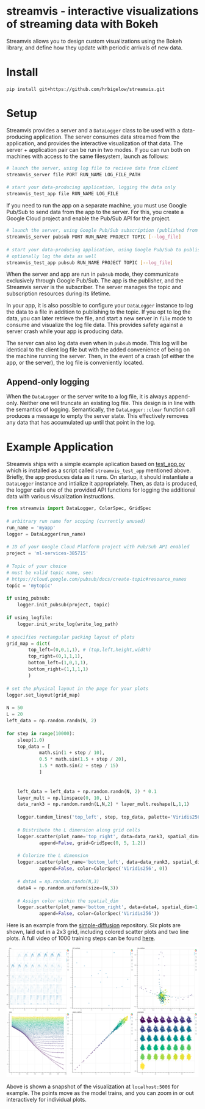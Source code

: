 # streamvis - interactive visualizations of streaming data with Bokeh

Streamvis allows you to design custom visualizations using the Bokeh
library, and define how they update with periodic arrivals of new data.

# Install

    pip install git+https://github.com/hrbigelow/streamvis.git

# Setup

Streamvis provides a server and a `DataLogger` class to be used with a data-producing
application.  The server consumes data streamed from the application, and provides
the interactive visualization of that data.  The server + application pair can be run
in two modes.  If you can run both on machines with access to the same filesystem,
launch as follows:

```bash
# launch the server, using log file to recieve data from client
streamvis_server file PORT RUN_NAME LOG_FILE_PATH

# start your data-producing application, logging the data only
streamvis_test_app file RUN_NAME LOG_FILE
```

If you need to run the app on a separate machine, you must use Google Pub/Sub to
send data from the app to the server.  For this, you create a Google Cloud project
and enable the Pub/Sub API for the project.

```bash
# launch the server, using Google Pub/Sub subscription (published from app)
streamvis_server pubsub PORT RUN_NAME PROJECT TOPIC [--log_file]

# start your data-producing application, using Google Pub/Sub to publish the data
# optionally log the data as well
streamvis_test_app pubsub RUN_NAME PROJECT TOPIC [--log_file]
```

When the server and app are run in `pubsub` mode, they communicate exclusively
through Google Pub/Sub.  The app is the publisher, and the Streamvis server is the
subscriber.  The server manages the topic and subscription resources during its
lifetime.

In your app, it is also possible to configure your `DataLogger` instance to log the
data to a file in addition to publishing to the topic.  If you opt to log the data,
you can later retrieve the file, and start a new server in `file` mode to consume and
visualize the log file data.  This provides safety against a server crash while your
app is producing data.

The server can also log data even when in `pubsub` mode.  This log will be identical
to the client log file but with the added convenience of being on the machine running
the server.  Then, in the event of a crash (of either the app, or the server), the
log file is conveniently located.

## Append-only logging

When the `DataLogger` or the server write to a log file, it is always append-only.
Neither one will truncate an existing log file.  This design is in line with the
semantics of logging.  Semantically, the `DataLogger::clear` function call produces a
message to empty the server state.  This effectively removes any data that has
accumulated up until that point in the log.    

# Example Application

Streamvis ships with a simple example aplication based on
[test_app.py](streamvis/test_app.py) which is installed as a script called
`streamvis_test_app` mentioned above.  Briefly, the app produces data as it runs.  On
startup, it should instantiate a `DataLogger` instance and intialize it
appropriately.  Then, as data is produced, the logger calls one of the provided API
functions for logging the additional data with various visualization instructions.



```python
from streamvis import DataLogger, ColorSpec, GridSpec

# arbitrary run name for scoping (currently unused)
run_name = 'myapp'
logger = DataLogger(run_name)

# ID of your Google Cloud Platform project with Pub/Sub API enabled
project = 'ml-services-385715' 

# Topic of your choice 
# must be valid topic name, see:
# https://cloud.google.com/pubsub/docs/create-topic#resource_names
topic = 'mytopic'

if using_pubsub:
    logger.init_pubsub(project, topic)

if using_logfile:
    logger.init_write_log(write_log_path)

# specifies rectangular packing layout of plots
grid_map = dict(
        top_left=(0,0,1,1), # (top,left,height,width)
        top_right=(0,1,1,1),
        bottom_left=(1,0,1,1),
        bottom_right=(1,1,1,1)
        )

# set the physical layout in the page for your plots
logger.set_layout(grid_map)

N = 50
L = 20
left_data = np.random.randn(N, 2)

for step in range(10000):
    sleep(1.0)
    top_data = [
            math.sin(1 + step / 10),
            0.5 * math.sin(1.5 + step / 20),
            1.5 * math.sin(2 + step / 15) 
            ]


    left_data = left_data + np.random.randn(N, 2) * 0.1
    layer_mult = np.linspace(0, 10, L)
    data_rank3 = np.random.randn(L,N,2) * layer_mult.reshape(L,1,1)

    logger.tandem_lines('top_left', step, top_data, palette='Viridis256') 

    # Distribute the L dimension along grid cells
    logger.scatter(plot_name='top_right', data=data_rank3, spatial_dim=2,
            append=False, grid=GridSpec(0, 5, 1.2))

    # Colorize the L dimension
    logger.scatter(plot_name='bottom_left', data=data_rank3, spatial_dim=2,
            append=False, color=ColorSpec('Viridis256', 0))

    # data4 = np.random.randn(N,3)
    data4 = np.random.uniform(size=(N,3))

    # Assign color within the spatial_dim
    logger.scatter(plot_name='bottom_right', data=data4, spatial_dim=1,
            append=False, color=ColorSpec('Viridis256'))
```

Here is an example from the
[simple-diffusion](https://github.com/hrbigelow/simple-diffusion/blob/master/swissroll.py)
repository.  Six plots are shown, laid out in a 2x3 grid, including colored scatter
plots and two line plots.  A full video of 1000 training steps can be found
[here](https://mlcrumbs.com/video/swissroll.mp4).

![dashboard](data/dashboard.png)

Above is shown a snapshot of the visualization at `localhost:5006` for example.
The points move as the model trains, and you can zoom in or out interactively for
individual plots.

